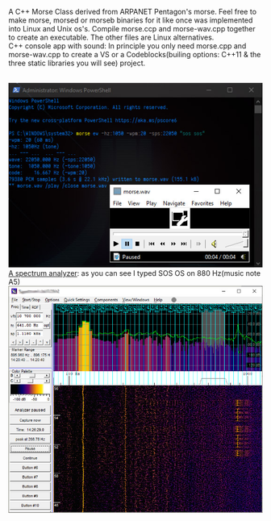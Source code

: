 A C++ Morse Class derived from ARPANET Pentagon's morse. Feel free to make morse, morsed or morseb binaries for it like once was implemented into Linux and Unix os's. Compile morse.ccp and morse-wav.cpp together to create an executable. The other files are Linux alternatives.
<br>
C++ console app with sound: In principle you only need morse.cpp and morse-wav.cpp to create a VS or a Codeblocks(builing options: C++11 & the three static libraries you will see) project.<br><br>

<img src=https://github.com/RayColt/morse/blob/master/cpp/morse.jpg>
<br>
<a href="https://www.qsl.net/dl4yhf/spectra1.html" target="_blank">A spectrum analyzer</a>: as you can see I typed SOS OS on 880 Hz(music note A5)<br>
<img src="https://github.com/RayColt/morse/blob/master/cpp/spectrum-analyzer-morse.jpg" />
<br>

